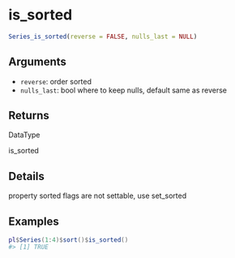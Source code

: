 # is_sorted

```r
Series_is_sorted(reverse = FALSE, nulls_last = NULL)
```

## Arguments

- `reverse`: order sorted
- `nulls_last`: bool where to keep nulls, default same as reverse

## Returns

DataType

is_sorted

## Details

property sorted flags are not settable, use set_sorted

## Examples

<pre class='r-example'><code><span class='r-in'><span><span class='va'>pl</span><span class='op'>$</span><span class='fu'>Series</span><span class='op'>(</span><span class='fl'>1</span><span class='op'>:</span><span class='fl'>4</span><span class='op'>)</span><span class='op'>$</span><span class='fu'>sort</span><span class='op'>(</span><span class='op'>)</span><span class='op'>$</span><span class='fu'>is_sorted</span><span class='op'>(</span><span class='op'>)</span></span></span>
<span class='r-out co'><span class='r-pr'>#&gt;</span> [1] TRUE</span>
 </code></pre>